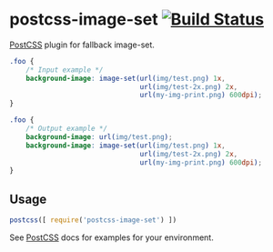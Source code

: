 # postcss-image-set [![Build Status](https://travis-ci.org/alex499/postcss-image-set.svg)](https://travis-ci.org/alex499/postcss-image-set)

[PostCSS] plugin for fallback image-set.

[PostCSS]: https://github.com/postcss/postcss

```css
.foo {
    /* Input example */
    background-image: image-set(url(img/test.png) 1x,
                                url(img/test-2x.png) 2x,
                                url(my-img-print.png) 600dpi);
}
```

```css
.foo {
    /* Output example */
    background-image: url(img/test.png);
    background-image: image-set(url(img/test.png) 1x,
                                url(img/test-2x.png) 2x,
                                url(my-img-print.png) 600dpi);
}
```

## Usage

```js
postcss([ require('postcss-image-set') ])
```

See [PostCSS] docs for examples for your environment.
